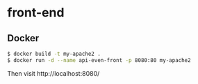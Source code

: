 # front-end

## Docker 

```bash
$ docker build -t my-apache2 .
$ docker run -d --name api-even-front -p 8080:80 my-apache2
```

Then visit http://localhost:8080/